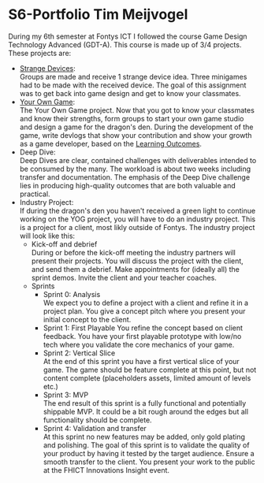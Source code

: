 # S6-Portfolio Tim Meijvogel

During my 6th semester at Fontys ICT I followed the course Game Design Technology Advanced (GDT-A). This course is made up of 3/4 projects. 
These projects are:
- [Strange Devices](Contents/1.%20Strange%20Devices):  
  Groups are made and receive 1 strange device idea. Three minigames had to be made with the received device. The goal of this assignment was to get back into game design and get to know your classmates.
- [Your Own Game](Contents/2.%20Your%20Own%20Game):  
  The Your Own Game project. Now that you got to know your classmates and know their strengths, form groups to start your own game studio and design a game for the dragon's den. During the development of the game, write devlogs that show your contribution and show your growth as a game developer, based on the [Learning Outcomes](Contents/Learning%20Outcomes.md).
- Deep Dive:  
  Deep Dives are clear, contained challenges with deliverables intended to be consumed by the many. The workload is about two weeks including transfer and documentation. The emphasis of the Deep Dive challenge lies in producing high-quality outcomes that are both valuable and practical.
- Industry Project:  
  If during the dragon's den you haven't received a green light to continue working on the YOG project, you will have to do an industry project. This is a project for a client, most likly outside of Fontys. The industry project will look like this:
  - Kick-off and debrief  
    During or before the kick-off meeting the industry partners will present their projects.
    You will discuss the project with the client, and send them a debrief.
    Make appointments for (ideally all) the sprint demos. Invite the client and your teacher coaches.
  - Sprints
      - Sprint 0: Analysis  
        We expect you to define a project with a client and refine it in a project plan. 
        You give a concept pitch where you present your initial concept to the client.
      - Sprint 1: First Playable 
        You refine the concept based on client feedback.
        You have your first playable prototype with low/no tech where you validate the core mechanics of your game.
      - Sprint 2: Vertical Slice  
        At the end of this sprint you have a first vertical slice of your game. The game should be feature complete at this point, but not content complete (placeholders assets, limited amount of levels etc.)
      - Sprint 3: MVP  
        The end result of this sprint is a fully functional and potentially shippable MVP. It could be a bit rough around the edges but all functionality should be complete.
      - Sprint 4: Validation and transfer  
        At this sprint no new features may be added, only gold plating and polishing. The goal of this sprint is to validate the quality of your product by having it tested by the target audience.
        Ensure a smooth transfer to the client.
        You present your work to the public at the FHICT Innovations Insight event.

